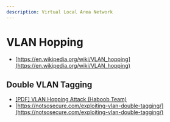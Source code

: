 ```yaml
---
description: Virtual Local Area Network
---
```


# VLAN Hopping

* [https://en.wikipedia.org/wiki/VLAN_hopping](https://en.wikipedia.org/wiki/VLAN_hopping)




## Double VLAN Tagging

* [[PDF] VLAN Hopping Attack (Haboob Team)](https://www.exploit-db.com/docs/english/45050-vlan-hopping-attack.pdf)
* [https://notsosecure.com/exploiting-vlan-double-tagging/](https://notsosecure.com/exploiting-vlan-double-tagging/)
